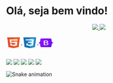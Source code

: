 # Olá, seja bem vindo!
<div align="center">
  <a href="https://github.com/manoelbruno">
  <img height="150em" src="https://github-readme-stats.vercel.app/api?username=manoelbruno&show_icons=true&theme=merko&include_all_commits=true&count_private=true"/>
  <img height="150em" src="https://github-readme-stats.vercel.app/api/top-langs/?username=manoelbruno&layout=compact&langs_count=7&theme=merko"/>
</div>
<div style="display: inline_block"><br>
  <img align="center" alt="Manoel-HTML" height="30" width="40" src="https://raw.githubusercontent.com/devicons/devicon/master/icons/html5/html5-original.svg">
  <img align="center" alt="Manoel-CSS" height="30" width="40" src="https://raw.githubusercontent.com/devicons/devicon/master/icons/css3/css3-original.svg">
  <img align="center" alt="Manoel-bootstrap" height="30" width="40" src="https://raw.githubusercontent.com/devicons/devicon/master/icons/bootstrap/bootstrap-original.svg">
</div>

##

<div> 
<a href="https://www.linkedin.com/in/rafaella-ballerini-45875016a" target="_blank"><img src="https://img.shields.io/badge/-LinkedIn-%230077B5?style=for-the-badge&logo=linkedin&logoColor=white" target="_blank"></a>
<a href="" target="_blank"><img src="https://img.shields.io/badge/-Instagram-%23E4405F?style=for-the-badge&logo=instagram&logoColor=white" target="_blank"></a>
<a href="" target="_blank"><img src="https://img.shields.io/badge/Twitch-9146FF?style=for-the-badge&logo=twitch&logoColor=white" target="_blank"></a>
<a href="" target="_blank"><img src="https://img.shields.io/badge/YouTube-FF0000?style=for-the-badge&logo=youtube&logoColor=white" target="_blank"></a>  
<a href = "mailto:manoelbrunomoreiramelo@gmail.com"><img src="https://img.shields.io/badge/-Gmail-%23333?style=for-the-badge&logo=gmail&logoColor=white" target="_blank"></a>
 
![Snake animation](https://github.com/manoelbruno/manoelbruno/blob/output/github-contribution-grid-snake.svg)
 
</div>
